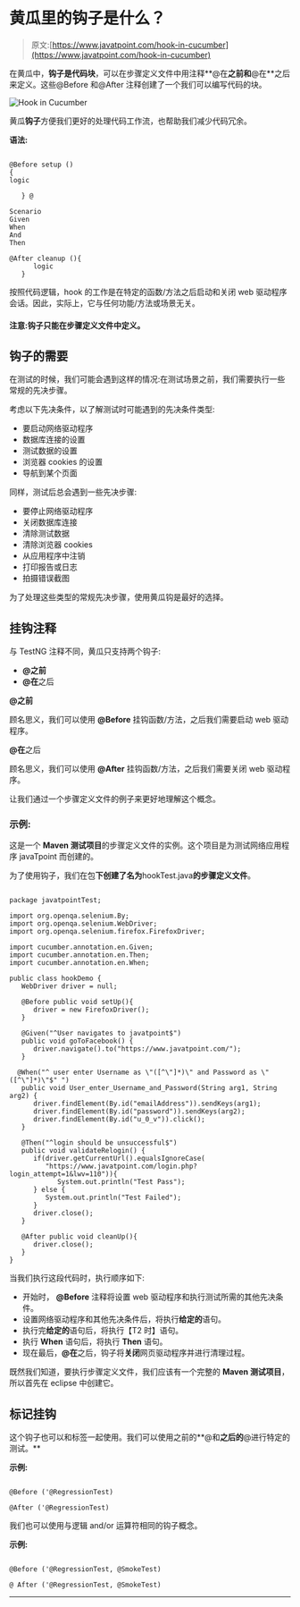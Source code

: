 # 黄瓜里的钩子是什么？

> 原文:[https://www.javatpoint.com/hook-in-cucumber](https://www.javatpoint.com/hook-in-cucumber)

在黄瓜中，**钩子是代码块**，可以在步骤定义文件中用注释**@在**之前和**@在**之后来定义。这些@Before 和@After 注释创建了一个我们可以编写代码的块。

![Hook in Cucumber](../Images/6147fc735c7ecd6ae8f0bd6b3b5e73a8.png)

黄瓜**钩子**方便我们更好的处理代码工作流，也帮助我们减少代码冗余。

**语法:**

```

@Before setup ()
{  
logic 

   } @

Scenario
Given
When
And
Then

@After cleanup (){  
      logic  
   }  

```

按照代码逻辑，hook 的工作是在特定的函数/方法之后启动和关闭 web 驱动程序会话。因此，实际上，它与任何功能/方法或场景无关。

#### 注意:钩子只能在步骤定义文件中定义。

## 钩子的需要

在测试的时候，我们可能会遇到这样的情况:在测试场景之前，我们需要执行一些常规的先决步骤。

考虑以下先决条件，以了解测试时可能遇到的先决条件类型:

*   要启动网络驱动程序
*   数据库连接的设置
*   测试数据的设置
*   浏览器 cookies 的设置
*   导航到某个页面

同样，测试后总会遇到一些先决步骤:

*   要停止网络驱动程序
*   关闭数据库连接
*   清除测试数据
*   清除浏览器 cookies
*   从应用程序中注销
*   打印报告或日志
*   拍摄错误截图

为了处理这些类型的常规先决步骤，使用黄瓜钩是最好的选择。

## 挂钩注释

与 TestNG 注释不同，黄瓜只支持两个钩子:

*   **@之前**
*   **@在**之后

**@之前**

顾名思义，我们可以使用 **@Before** 挂钩函数/方法，之后我们需要启动 web 驱动程序。

**@在**之后

顾名思义，我们可以使用 **@After** 挂钩函数/方法，之后我们需要关闭 web 驱动程序。

让我们通过一个步骤定义文件的例子来更好地理解这个概念。

### 示例:

这是一个 **Maven 测试项目**的步骤定义文件的实例。这个项目是为测试网络应用程序 javaTpoint 而创建的。

为了使用钩子，我们在包**下创建了名为**hookTest.java**的步骤定义文件**。

```

package javatpointTest;  

import org.openqa.selenium.By;  
import org.openqa.selenium.WebDriver;  
import org.openqa.selenium.firefox.FirefoxDriver;  

import cucumber.annotation.en.Given;  
import cucumber.annotation.en.Then;  
import cucumber.annotation.en.When;  

public class hookDemo { 
   WebDriver driver = null;  

   @Before public void setUp(){  
      driver = new FirefoxDriver();  
   }  

   @Given("^User navigates to javatpoint$")  
   public void goToFacebook() {  
      driver.navigate().to("https://www.javatpoint.com/"); 
   }  

  @When("^ user enter Username as \"([^\"]*)\" and Password as \"([^\"]*)\"$" ")  
   public void User_enter_Username_and_Password(String arg1, String arg2) { 
      driver.findElement(By.id("emailAddress")).sendKeys(arg1); 
      driver.findElement(By.id("password")).sendKeys(arg2); 
      driver.findElement(By.id("u_0_v")).click();  
   }  

   @Then("^login should be unsuccessful$")  
   public void validateRelogin() {  
      if(driver.getCurrentUrl().equalsIgnoreCase( 
         "https://www.javatpoint.com/login.php?login_attempt=1&lwv=110")){  
            System.out.println("Test Pass");  
      } else {  
         System.out.println("Test Failed");  
      }  
      driver.close();  
   }  

   @After public void cleanUp(){  
      driver.close();  
   }  
} 

```

当我们执行这段代码时，执行顺序如下:

*   开始时， **@Before** 注释将设置 web 驱动程序和执行测试所需的其他先决条件。
*   设置网络驱动程序和其他先决条件后，将执行**给定的**语句。
*   执行完**给定的**语句后，将执行【T2 时】语句。
*   执行 **When** 语句后，将执行 **Then** 语句。
*   现在最后，**@在**之后，钩子将**关闭**网页驱动程序并进行清理过程。

既然我们知道，要执行步骤定义文件，我们应该有一个完整的 **Maven 测试项目**，所以首先在 eclipse 中创建它。

## 标记挂钩

这个钩子也可以和标签一起使用。我们可以使用之前的**@和**之后的**@进行特定的测试。**

**示例:**

```

@Before ('@RegressionTest)

@After ('@RegressionTest)

```

我们也可以使用与逻辑 and/or 运算符相同的钩子概念。

**示例:**

```

@Before ('@RegressionTest, @SmokeTest)

@ After ('@RegressionTest, @SmokeTest)

```

* * *